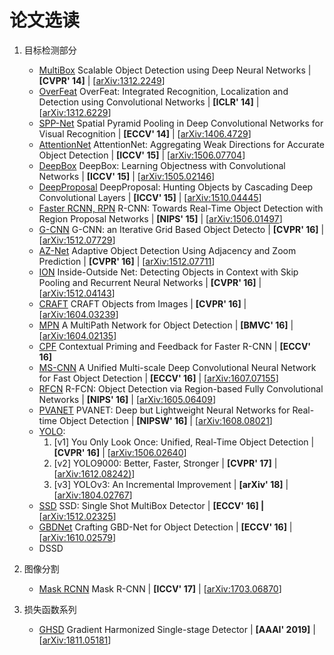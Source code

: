 论文选读
=======

1. 目标检测部分
    * [MultiBox](detection/MultiBox.md) Scalable Object Detection using Deep Neural Networks | **[CVPR' 14]** | [[arXiv:1312.2249](https://arxiv.org/abs/1312.2249)]
    * [OverFeat](detection/OverFeat.md) OverFeat: Integrated Recognition, Localization and Detection using Convolutional Networks | **[ICLR' 14]** | [[arXiv:1312.6229](https://arxiv.org/abs/1312.6229)]
    * [SPP-Net](detection/SPPNet.md) Spatial Pyramid Pooling in Deep Convolutional Networks for Visual Recognition | **[ECCV' 14]** | [[arXiv:1406.4729](https://arxiv.org/abs/1406.4729)]
    * [AttentionNet](detection/AttentionNet.md) AttentionNet: Aggregating Weak Directions for Accurate Object Detection | **[ICCV' 15]** | [[arXiv:1506.07704](https://arxiv.org/abs/1506.07704)]
    * [DeepBox](detection/DeepBox.md) DeepBox: Learning Objectness with Convolutional Networks | **[ICCV' 15]** | [[arXiv:1505.02146](https://arxiv.org/abs/1505.02146)]
    * [DeepProposal](detection/DeepProposal.md) DeepProposal: Hunting Objects by Cascading Deep Convolutional Layers | **[ICCV' 15]** | [[arXiv:1510.04445](https://arxiv.org/abs/1510.04445)]
    * [Faster RCNN, RPN](detection/FasterRCNN.md) R-CNN: Towards Real-Time Object Detection with Region Proposal Networks | **[NIPS' 15]** | [[arXiv:1506.01497](https://arxiv.org/abs/1506.01497)]
    * [G-CNN](detection/GCNN.md) G-CNN: an Iterative Grid Based Object Detecto | **[CVPR' 16]** | [[arXiv:1512.07729](https://arxiv.org/abs/1512.07729)]
    * [AZ-Net](detection/AZNet.md) Adaptive Object Detection Using Adjacency and Zoom Prediction  | **[CVPR' 16]** | [[arXiv:1512.07711](https://arxiv.org/abs/1512.07711)]
    * [ION](detection/ION.md) Inside-Outside Net: Detecting Objects in Context with Skip Pooling and Recurrent Neural Networks | **[CVPR' 16]** | [[arXiv:1512.04143](https://arxiv.org/abs/1512.04143)]
    * [CRAFT](detection/CRAPF.md) CRAFT Objects from Images | **[CVPR' 16]** | [[arXiv:1604.03239](https://arxiv.org/abs/1604.03239)]
    * [MPN](detection/MPN.md) A MultiPath Network for Object Detection | **[BMVC' 16]** | [[arXiv:1604.02135](https://arxiv.org/abs/1604.02135)]
    * [CPF](detection/CPF.md) Contextual Priming and Feedback for Faster R-CNN | **[ECCV' 16]**
    * [MS-CNN](detection/MS-CNN.md) A Unified Multi-scale Deep Convolutional Neural Network for Fast Object Detection | **[ECCV' 16]** | [[arXiv:1607.07155](https://arxiv.org/abs/1607.07155)]
    * [RFCN](detection/RFCN.md) R-FCN: Object Detection via Region-based Fully Convolutional Networks | **[NIPS' 16]** |  [[arXiv:1605.06409](https://arxiv.org/abs/1605.06409)]
    * [PVANET](detection/PAVNET.md) PVANET: Deep but Lightweight Neural Networks for Real-time Object Detection | **[NIPSW' 16]** | [[arXiv:1608.08021](https://arxiv.org/abs/1608.08021)]
    * [YOLO](detection/YOLO.md):
        1. [v1] You Only Look Once: Unified, Real-Time Object Detection | **[CVPR' 16]** | [[arXiv:1506.02640](https://arxiv.org/abs/1506.02640)]
        1. [v2] YOLO9000: Better, Faster, Stronger | **[CVPR' 17]** | [[arXiv:1612.08242)](https://arxiv.org/abs/1612.08242)]
        1. [v3] YOLOv3: An Incremental Improvement | **[arXiv' 18]** | [[arXiv:1804.02767](https://arxiv.org/abs/1804.02767)]
    * [SSD](detection/SSD.md) SSD: Single Shot MultiBox Detector | **[ECCV' 16] |** [[arXiv:1512.02325](https://arxiv.org/abs/1512.02325)]
    * [GBDNet](detection/GDBNet.md) Crafting GBD-Net for Object Detection | **[ECCV' 16]** | [[arXiv:1610.02579](https://arxiv.org/abs/1610.02579)]
    * DSSD

1. 图像分割
    * [Mask RCNN](segmentation/MaskRCNN.md) Mask R-CNN | **[ICCV' 17]** | [[arXiv:1703.06870](https://arxiv.org/abs/1703.06870)]

1. 损失函数系列
    * [GHSD](loss/ghsd.md) Gradient Harmonized Single-stage Detector | **[AAAI' 2019]** | [[arXiv:1811.05181](https://arxiv.org/abs/1811.05181)]

